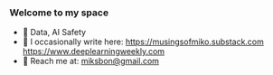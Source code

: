 ### Welcome to my space

- 🧠 Data, AI Safety
- 📖 I occasionally write here: https://musingsofmiko.substack.com https://www.deeplearningweekly.com
- 📨 Reach me at: miksbon@gmail.com
